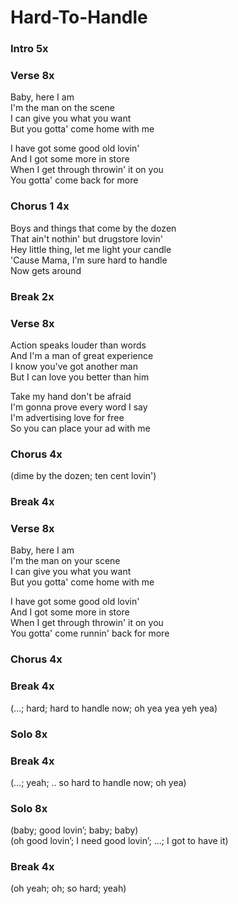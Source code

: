 # Hard-To-Handle


### Intro  5x

### Verse  8x
Baby, here I am  
I'm the man on the scene  
I can give you what you want  
But you gotta' come home with me  

I have got some good old lovin'  
And I got some more in store  
When I get through throwin' it on you  
You gotta' come back for more  

### Chorus 1  4x
Boys and things that come by the dozen  
That ain't nothin' but drugstore lovin'  
Hey little thing, let me light your candle  
'Cause Mama, I'm sure hard to handle  
Now gets around  

### Break  2x

### Verse  8x
Action speaks louder than words  
And I'm a man of great experience  
I know you've got another man  
But I can love you better than him  

Take my hand don't be afraid  
I'm gonna prove every word I say  
I'm advertising love for free  
So you can place your ad with me  

### Chorus  4x
(dime by the dozen; ten cent lovin')  

### Break  4x

### Verse  8x
Baby, here I am  
I'm the man on your scene  
I can give you what you want  
But you gotta' come home with me  

I have got some good old lovin'  
And I got some more in store  
When I get through throwin' it on you  
You gotta' come runnin' back for more  

### Chorus  4x  

### Break  4x
(...; hard; hard to handle now; oh yea yea yeh yea)  

### Solo  8x

### Break  4x  
(...; yeah; .. so hard to handle now; oh yea)

### Solo  8x  
(baby; good lovin’; baby; baby)  
(oh good lovin’; I need good lovin’; ...; I got to have it)

### Break  4x  
(oh yeah; oh; so hard; yeah)  